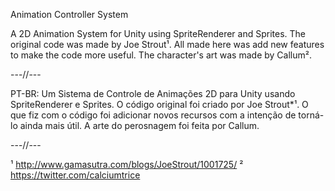 Animation Controller System

A 2D Animation System for Unity using SpriteRenderer and Sprites.
The original code was made by Joe Strout¹.
All made here was add new features to make the code more useful.
The character's art was made by Callum².

---//---

PT-BR:
Um Sistema de Controle de Animações 2D para Unity usando SpriteRenderer e Sprites.
O código original foi criado por Joe Strout*¹.
O que fiz com o código foi adicionar novos recursos com a intenção de torná-lo ainda mais útil.
A arte do perosnagem foi feita por Callum.

---//---

¹ http://www.gamasutra.com/blogs/JoeStrout/1001725/
² https://twitter.com/calciumtrice
